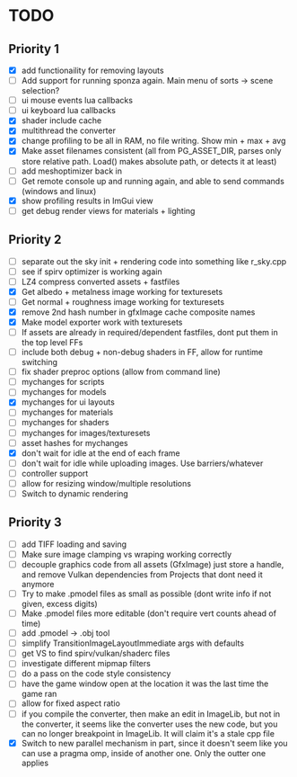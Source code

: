 # TODO

## Priority 1
- [x] add functionaility for removing layouts
- [ ] Add support for running sponza again. Main menu of sorts -> scene selection?
- [ ] ui mouse events lua callbacks
- [ ] ui keyboard lua callbacks
- [x] shader include cache
- [x] multithread the converter
- [x] change profiling to be all in RAM, no file writing. Show min + max + avg
- [x] Make asset filenames consistent (all from PG_ASSET_DIR, parses only store relative path. Load() makes absolute path, or detects it at least)
- [ ] add meshoptimizer back in
- [ ] Get remote console up and running again, and able to send commands (windows and linux)
- [x] show profiling results in ImGui view
- [ ] get debug render views for materials + lighting

## Priority 2
- [ ] separate out the sky init + rendering code into something like r_sky.cpp
- [ ] see if spirv optimizer is working again
- [ ] LZ4 compress converted assets + fastfiles
- [x] Get albedo + metalness image working for texturesets
- [ ] Get normal + roughness image working for texturesets
- [x] remove 2nd hash number in gfxImage cache composite names
- [x] Make model exporter work with texturesets
- [ ] If assets are already in required/dependent fastfiles, dont put them in the top level FFs
- [ ] include both debug + non-debug shaders in FF, allow for runtime switching
- [ ] fix shader preproc options (allow from command line)
- [ ] mychanges for scripts
- [ ] mychanges for models
- [x] mychanges for ui layouts
- [ ] mychanges for materials 
- [ ] mychanges for shaders 
- [ ] mychanges for images/texturesets
- [ ] asset hashes for mychanges
- [x] don't wait for idle at the end of each frame
- [ ] don't wait for idle while uploading images. Use barriers/whatever
- [ ] controller support
- [ ] allow for resizing window/multiple resolutions
- [ ] Switch to dynamic rendering

## Priority 3
- [ ] add TIFF loading and saving
- [ ] Make sure image clamping vs wraping working correctly
- [ ] decouple graphics code from all assets (GfxImage) just store a handle, and remove Vulkan dependencies from Projects that dont need it anymore
- [ ] Try to make .pmodel files as small as possible (dont write info if not given, excess digits)
- [ ] Make .pmodel files more editable (don't require vert counts ahead of time)
- [ ] add .pmodel -> .obj tool
- [ ] simplify TransitionImageLayoutImmediate args with defaults
- [ ] get VS to find spirv/vulkan/shaderc files
- [ ] investigate different mipmap filters
- [ ] do a pass on the code style consistency
- [ ] have the game window open at the location it was the last time the game ran
- [ ] allow for fixed aspect ratio
- [ ] if you compile the converter, then make an edit in ImageLib, but not in the converter, it seems like the converter uses the new code, but you can no longer breakpoint in ImageLib. It will claim it's a stale cpp file
- [x] Switch to new parallel mechanism in part, since it doesn't seem like you can use a pragma omp, inside of another one. Only the outter one applies